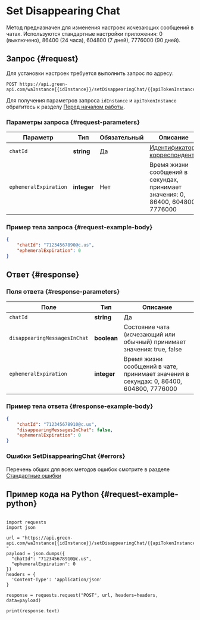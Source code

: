 # Set Disappearing Chat

Метод предназначен для изменения настроек исчезающих сообщений в чатах. Используются стандартные настройки приложения: 0 (выключено), 86400 (24 часа), 604800 (7 дней), 7776000 (90 дней).

## Запрос {#request}

Для установки настроек требуется выполнить запрос по адресу:
```
POST https://api.green-api.com/waInstance{{idInstance}}/setDisappearingChat/{{apiTokenInstance}}
```

Для получения параметров запроса `idInstance` и `apiTokenInstance` обратитесь к разделу [Перед началом работы](../../before-start.md#parameters).

### Параметры запроса {#request-parameters}

Параметр | Тип | Обязательный | Описание
----- | ----- | ----- | -----
`chatId` | **string** | Да | [Идентификатор корреспондента](../chat-id.md)
`ephemeralExpiration` | **integer** | Нет | Время жизни сообщений в секундах, принимает значения: 0, 86400, 604800, 7776000

### Пример тела запроса {#request-example-body}

```json
{
    "chatId": "71234567890@c.us",
    "ephemeralExpiration": 0
}
```

## Ответ {#response}

### Поля ответа {#response-parameters}

Поле | Тип |  Описание
----- | ----- | ----- 
`chatId` | **string** | Да | [Идентификатор корреспондента](../chat-id.md)
`disappearingMessagesInChat` | **boolean** | Состояние чата (исчезающий или обычный) принимает значения: true, false
`ephemeralExpiration` | **integer** | Время жизни сообщений в чате, принимает значения в секундах: 0, 86400, 604800, 7776000


### Пример тела ответа {#response-example-body}

```json
{
    "chatId": "712345678910@c.us",
    "disappearingMessagesInChat": false,
    "ephemeralExpiration": 0
}
```

### Ошибки SetDisappearingChat {#errors}

Перечень общих для всех методов ошибок смотрите в разделе [Стандартные ошибки](../common-errors.md)

## Пример кода на Python  {#request-example-python}

```

import requests
import json

url = "https://api.green-api.com/waInstance{{idInstance}}/setDisappearingChat/{{apiTokenInstance}}
"
payload = json.dumps({
  "chatId": "712345678910@c.us",
  "ephemeralExpiration": 0
})
headers = {
  'Content-Type': 'application/json'
}

response = requests.request("POST", url, headers=headers, data=payload)

print(response.text)

```